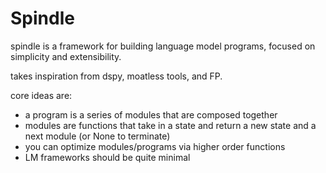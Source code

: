 # Spindle

spindle is a framework for building language model programs, focused on simplicity and extensibility.

takes inspiration from dspy, moatless tools, and FP.

core ideas are:
- a program is a series of modules that are composed together
- modules are functions that take in a state and return a new state and a next module (or None to terminate)
- you can optimize modules/programs via higher order functions
- LM frameworks should be quite minimal